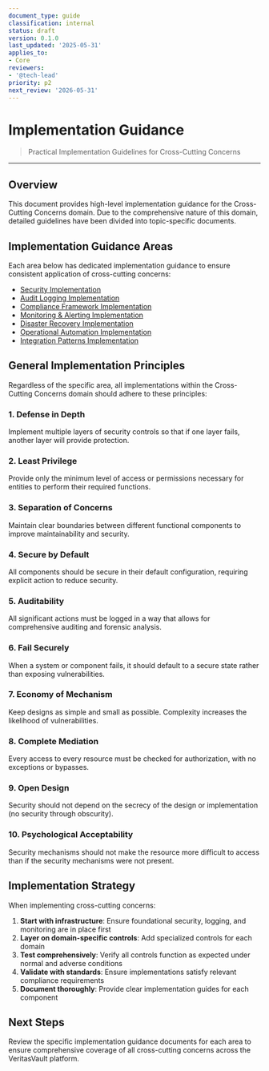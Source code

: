 ```yaml
---
document_type: guide
classification: internal
status: draft
version: 0.1.0
last_updated: '2025-05-31'
applies_to:
- Core
reviewers:
- '@tech-lead'
priority: p2
next_review: '2026-05-31'
---
```


# Implementation Guidance

> Practical Implementation Guidelines for Cross-Cutting Concerns

---

## Overview

This document provides high-level implementation guidance for the Cross-Cutting Concerns domain. Due to the comprehensive nature of this domain, detailed guidelines have been divided into topic-specific documents.

## Implementation Guidance Areas

Each area below has dedicated implementation guidance to ensure consistent application of cross-cutting concerns:

* [Security Implementation](./implementation-guidance/security.md)
* [Audit Logging Implementation](./implementation-guidance/audit.md)
* [Compliance Framework Implementation](./implementation-guidance/compliance.md)
* [Monitoring & Alerting Implementation](./implementation-guidance/monitoring.md)
* [Disaster Recovery Implementation](./implementation-guidance/dr.md)
* [Operational Automation Implementation](./implementation-guidance/automation.md)
* [Integration Patterns Implementation](./implementation-guidance/integration.md)

## General Implementation Principles

Regardless of the specific area, all implementations within the Cross-Cutting Concerns domain should adhere to these principles:

### 1. Defense in Depth

Implement multiple layers of security controls so that if one layer fails, another layer will provide protection.

### 2. Least Privilege

Provide only the minimum level of access or permissions necessary for entities to perform their required functions.

### 3. Separation of Concerns

Maintain clear boundaries between different functional components to improve maintainability and security.

### 4. Secure by Default

All components should be secure in their default configuration, requiring explicit action to reduce security.

### 5. Auditability

All significant actions must be logged in a way that allows for comprehensive auditing and forensic analysis.

### 6. Fail Securely

When a system or component fails, it should default to a secure state rather than exposing vulnerabilities.

### 7. Economy of Mechanism

Keep designs as simple and small as possible. Complexity increases the likelihood of vulnerabilities.

### 8. Complete Mediation

Every access to every resource must be checked for authorization, with no exceptions or bypasses.

### 9. Open Design

Security should not depend on the secrecy of the design or implementation (no security through obscurity).

### 10. Psychological Acceptability

Security mechanisms should not make the resource more difficult to access than if the security mechanisms were not present.

## Implementation Strategy

When implementing cross-cutting concerns:

1. **Start with infrastructure**: Ensure foundational security, logging, and monitoring are in place first
2. **Layer on domain-specific controls**: Add specialized controls for each domain
3. **Test comprehensively**: Verify all controls function as expected under normal and adverse conditions
4. **Validate with standards**: Ensure implementations satisfy relevant compliance requirements
5. **Document thoroughly**: Provide clear implementation guides for each component

## Next Steps

Review the specific implementation guidance documents for each area to ensure comprehensive coverage of all cross-cutting concerns across the VeritasVault platform.